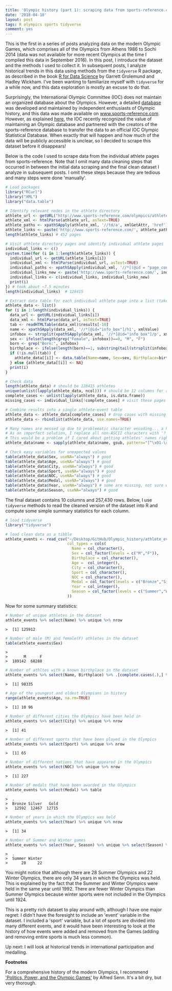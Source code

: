 ```yaml
---
title: 'Olympic history (part 1): scraping data from sports-reference.com'
date: '2018-04-10'
layout: post
tags: R olympics sports tidyverse
comment: yes
---
```




This is the first in a series of posts analyzing data on the modern Olympic Games, which comprises all of the Olympics from Athens 1986 to Sochi 2014 (data was not available for more recent Olympics at the time I compiled this data in September 2016). In this post, I introduce the dataset and the methods I used to collect it. In subsequent posts, I analyze historical trends in this data using methods from the `tidyverse` R package, as described in the book [R for Data Science](http://r4ds.had.co.nz/) by Garrett Grolemund and Hadley Wickham. I've been wanting to familiarize myself with `tidyverse` for a while now, and this data exploration is mostly an excuse to do that. 

Surprisingly, the International Olympic Committee (IOC) does not maintain an organized database about the Olympics. However, a detailed [database](http://www.olympedia.org/) was developed and maintained by independent enthusiasts of Olympic history, and this data was made available on www.sports-reference.com. However, as explained [here](http://olympstats.com/2016/08/21/the-olymadmen-and-olympstats-and-sports-reference/), the IOC recently recognized the value of maintaining an Olympic database and partnered with the creators of the sports-reference database to transfer the data to an official IOC Olympic Statistical Database. When exactly that will happen and how much of the data will be publicly accessible is unclear, so I decided to scrape this dataset before it disappears! 

Below is the code I used to scrape data from the individual athlete pages from sports-reference. Note that I omit many data cleaning steps that occurred in between the initial data scraping and the final clean dataset I analyze in subsequent posts. I omit these steps because they are tedious and many steps were done 'manually'. 


```r
# Load packages
library("RCurl")
library("XML")
library("data.table") 

# Identify relevant nodes in the athlete directory
athlete_url <- getURL("http://www.sports-reference.com/olympics/athletes/")
athlete_xml <- htmlParse(athlete_url, asText=TRUE)
athlete_paths <- xpathSApply(athlete_xml, '//td/a', xmlGetAttr, 'href')
athlete_links <- paste('http://www.sports-reference.com/', athlete_paths, sep="")
length(athlete_links) # 452 pages

# Visit athlete directory pages and identify individual athlete pages
individual_links <- c()
system.time(for (i in 1:length(athlete_links)) {
  individual_url <- getURL(athlete_links[i])
  individual_xml <- htmlParse(individual_url, asText=TRUE)
  individual_paths <- xpathSApply(individual_xml, '//*[(@id = "page_content")]//a', xmlGetAttr, 'href')
  individual_links_new <- paste('http://www.sports-reference.com/', individual_paths, sep="")
  individual_links <- c(individual_links, individual_links_new)
  print(i)
}) # took about ~7.5 minutes
length(individual_links)  # 128415

# Extract data table for each individual athlete page into a list (takes ~1 sec per athlete)
athlete_data <- list()
for (i in 1:length(individual_links)) {
  data_url <- getURL(individual_links[i])
  data_xml <- htmlParse(data_url, asText=TRUE)
  tab <- readHTMLTable(data_xml)$results[-10]
  name <- xpathSApply(data_xml, '//*[@id="info_box"]/h1', xmlValue)
  infobox <- strsplit(xpathSApply(data_xml, '//*[@id="info_box"]/p', xmlValue), '\n')[[1]]
  sex <- ifelse(length(grep("Female", infobox))==0, "M", "F")
  born <- grep("Born:", infobox)
  birthplace <- ifelse(length(born)==1, substring(tail(strsplit(infobox[born], ',')[[1]], 1), 2), NA)
  if (!is.null(tab)) {
    athlete_data[[i]] <- data.table(Name=name, Sex=sex, Birthplace=birthplace, tab)
  } else {athlete_data[[i]] <- NA}
  print(i)
}

# Check data
length(athlete_data) # should be 128415 athletes
unique(unlist(lapply(athlete_data, ncol))) # should be 12 columns for all athletes (NAs excluded)
complete_cases <- unlist(lapply(athlete_data, is.data.frame))
missing_cases <- individual_links[!complete_cases] # visit these pages to see what's up, fix data manually where needed 

# Combine results into a single athlete-event table
athlete_data <- athlete_data[complete_cases] # drop cases with missing data
athlete_data <- rbindlist(athlete_data, use.names=TRUE)

# Many names are messed up due to problematic character encoding... a huge headache
# As an imperfect solution, I replace all non-ASCII characters with '?'
# This would be a problem if I cared about getting athletes' names right, but luckily I don't 
athlete_data$name <- sapply(athlete_data$name, gsub, pattern="[^\x01-\x7f]", replacement="?")

# Check easy variables for unexpected values
table(athlete_data$Sex, useNA="always") # good
table(athlete_data$Age, useNA="always") # good
table(athlete_data$City, useNA="always") # good
table(athlete_data$Sport, useNA="always") # good
table(athlete_data$NOC, useNA="always") # good
table(athlete_data$Medal, useNA="always") # good
table(athlete_data$Year, useNA="always") # some are missing, not sure why... fix manually
table(athlete_data$Season, useNA="always") # good
```

The final dataset contains 10 columns and 257,430 rows. Below, I use `tidyverse` methods to read the cleaned version of the dataset into R and compute some simple summary statistics for each column.


```r
# load tidyverse
library("tidyverse")

# load clean data as a tibble
athlete_events <- read_csv("~/Desktop/GitHub/Olympic_history/athlete_events.csv",
                           col_types = cols(
                             Name = col_character(),
                             Sex = col_factor(levels = c("M","F")),
                             Birthplace = col_character(),
                             Age =  col_integer(),
                             City = col_character(),
                             Sport = col_character(),
                             NOC = col_character(),
                             Medal = col_factor(levels = c("Bronze","Silver","Gold")),
                             Year = col_integer(),
                             Season = col_factor(levels = c("Summer","Winter"))
                           ))
```

Now for some summary statistics: 


```r
# Number of unique athletes in the dataset
athlete_events %>% select(Name) %>% unique %>% nrow
```

```
>  [1] 125912
```


```r
# Number of male (M) and female(F) athletes in the dataset
table(athlete_events$Sex)
```

```
>  
>       M      F 
>  189142  68288
```


```r
# Number of athltes with a known birthplace in the dataset
athlete_events %>% select(Name, Birthplace) %>% .[complete.cases(.),] %>% unique %>% nrow
```

```
>  [1] 98335
```


```r
# Age of the youngest and oldest Olympians in history
range(athlete_events$Age, na.rm=TRUE)
```

```
>  [1] 10 96
```


```r
# Number of different cities the Olympics have been held in
athlete_events %>% select(City) %>% unique %>% nrow
```

```
>  [1] 41
```


```r
# Number of different sports that have been played in the Olympics
athlete_events %>% select(Sport) %>% unique %>% nrow
```

```
>  [1] 65
```


```r
# Number of different nations that have appeared in the Olympics
athlete_events %>% select(NOC) %>% unique %>% nrow
```

```
>  [1] 227
```


```r
# Number of medals that have been awarded in the Olympics
athlete_events %>% select(Medal) %>% table 
```

```
>  .
>  Bronze Silver   Gold 
>   12592  12467  12715
```


```r
# Number of years in which the Olympics was held
athlete_events %>% select(Year) %>% unique %>% nrow 
```

```
>  [1] 34
```

```r
# Number of Summer and Winter games
athlete_events %>% select(Year, Season) %>% unique %>% select(Season) %>% table
```

```
>  .
>  Summer Winter 
>      28     22
```

You might notice that although there are 28 Summer Olympics and 22 Winter Olympics, there are only 34 years in which the Olympics was held. This is explained by the fact that the Summer and Winter Olympics were held in the same year until 1992. There are fewer Winter Olympics than Summer Olympics because winter sports were not included in the Olympics until 1924.

This is a pretty rich dataset to play around with, although I have one major regret: I didn't have the foresight to include an 'event' variable in the dataset. I included a 'sport' variable, but a lot of sports are divided into many different events, and it would have been interesting to look at the history of how events were added and removed from the Games (adding and removing entire sports is much less common). 

Up next: I will look at historical trends in international participation and medalling. 

**Footnotes**

For a comprehensive history of the modern Olympics, I recommend ['Politics, Power, and the Olympic Games'](https://www.amazon.com/Power-Politics-Olympic-Games-Alfred/dp/0880119586/ref=sr_1_1?ie=UTF8&qid=1523105541&sr=8-1&keywords=politics+power+olympic+games) by Alfred Senn. It's a bit dry, but very thorough.

